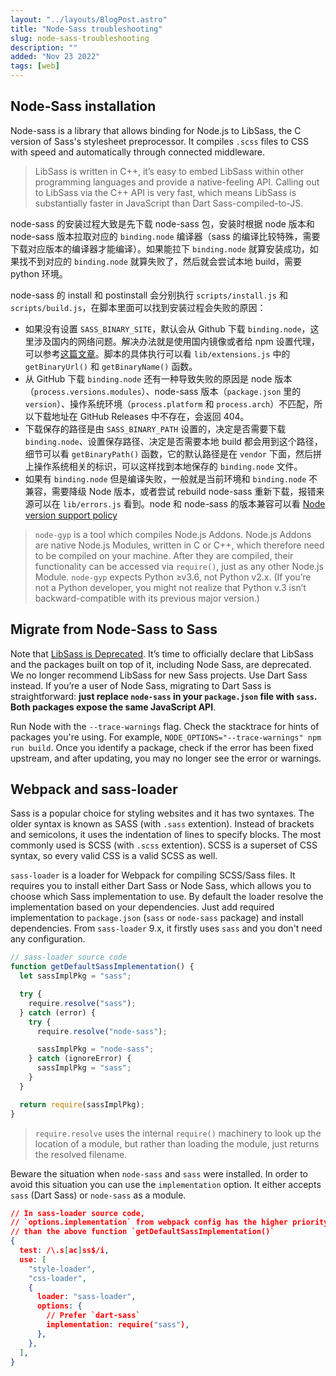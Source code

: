 ```yaml
---
layout: "../layouts/BlogPost.astro"
title: "Node-Sass troubleshooting"
slug: node-sass-troubleshooting
description: ""
added: "Nov 23 2022"
tags: [web]
---
```


## Node-Sass installation
Node-sass is a library that allows binding for Node.js to LibSass, the C version of Sass's stylesheet preprocessor. It compiles `.scss` files to CSS with speed and automatically through connected middleware.

> LibSass is written in C++, it’s easy to embed LibSass within other programming languages and provide a native-feeling API. Calling out to LibSass via the C++ API is very fast, which means LibSass is substantially faster in JavaScript than Dart Sass-compiled-to-JS.

node-sass 的安装过程大致是先下载 node-sass 包，安装时根据 node 版本和 node-sass 版本拉取对应的 `binding.node` 编译器（sass 的编译比较特殊，需要下载对应版本的编译器才能编译）。如果能拉下 `binding.node` 就算安装成功，如果找不到对应的 `binding.node` 就算失败了，然后就会尝试本地 build，需要 python 环境。

node-sass 的 install 和 postinstall 会分别执行 `scripts/install.js` 和 `scripts/build.js`，在脚本里面可以找到安装过程会失败的原因： 
- 如果没有设置 `SASS_BINARY_SITE`，默认会从 Github 下载 `binding.node`，这里涉及国内的网络问题。解决办法就是使用国内镜像或者给 npm 设置代理，可以参考[这篇文章](https://juejin.cn/post/6946530710324772878)。脚本的具体执行可以看 `lib/extensions.js` 中的 `getBinaryUrl()` 和 `getBinaryName()` 函数。
- 从 GitHub 下载 `binding.node` 还有一种导致失败的原因是 node 版本（`process.versions.modules`）、node-sass 版本（`package.json` 里的 `version`）、操作系统环境（`process.platform` 和 `process.arch`）不匹配，所以下载地址在 GitHub Releases 中不存在，会返回 404。
- 下载保存的路径是由 `SASS_BINARY_PATH` 设置的，决定是否需要下载 `binding.node`、设置保存路径、决定是否需要本地 build 都会用到这个路径，细节可以看 `getBinaryPath()` 函数，它的默认路径是在 `vendor` 下面，然后拼上操作系统相关的标识，可以这样找到本地保存的 `binding.node` 文件。
- 如果有 `binding.node` 但是编译失败，一般就是当前环境和 `binding.node` 不兼容，需要降级 Node 版本，或者尝试 rebuild node-sass 重新下载，报错来源可以在 `lib/errors.js` 看到。node 和 node-sass 的版本兼容可以看 [Node version support policy](https://github.com/sass/node-sass#node-version-support-policy)

> `node-gyp` is a tool which compiles Node.js Addons. Node.js Addons are native Node.js Modules, written in C or C++, which therefore need to be compiled on your machine. After they are compiled, their functionality can be accessed via `require()`, just as any other Node.js Module. `node-gyp` expects Python ≥v3.6, not Python v2.x. (If you’re not a Python developer, you might not realize that Python v.3 isn’t backward-compatible with its previous major version.)

## Migrate from Node-Sass to Sass
Note that [LibSass is Deprecated](https://sass-lang.com/blog/libsass-is-deprecated). It’s time to officially declare that LibSass and the packages built on top of it, including Node Sass, are deprecated. We no longer recommend LibSass for new Sass projects. Use Dart Sass instead. If you’re a user of Node Sass, migrating to Dart Sass is straightforward: **just replace `node-sass` in your `package.json` file with `sass`. Both packages expose the same JavaScript API**.

Run Node with the `--trace-warnings` flag. Check the stacktrace for hints of packages you're using. For example, `NODE_OPTIONS="--trace-warnings" npm run build`. Once you identify a package, check if the error has been fixed upstream, and after updating, you may no longer see the error or warnings.

## Webpack and sass-loader
Sass is a popular choice for styling websites and it has two syntaxes. The older syntax is known as SASS (with `.sass` extention). Instead of brackets and semicolons, it uses the indentation of lines to specify blocks. The most commonly used is SCSS (with `.scss` extention). SCSS is a superset of CSS syntax, so every valid CSS is a valid SCSS as well.

`sass-loader` is a loader for Webpack for compiling SCSS/Sass files. It requires you to install either Dart Sass or Node Sass, which allows you to choose which Sass implementation to use. By default the loader resolve the implementation based on your dependencies. Just add required implementation to `package.json` (`sass` or `node-sass` package) and install dependencies. From `sass-loader` 9.x, it firstly uses `sass` and you don't need any configuration. 

```js
// sass-loader source code
function getDefaultSassImplementation() {
  let sassImplPkg = "sass";

  try {
    require.resolve("sass");
  } catch (error) {
    try {
      require.resolve("node-sass");

      sassImplPkg = "node-sass";
    } catch (ignoreError) {
      sassImplPkg = "sass";
    }
  }

  return require(sassImplPkg);
}
```

> `require.resolve` uses the internal `require()` machinery to look up the location of a module, but rather than loading the module, just returns the resolved filename.

Beware the situation when `node-sass` and `sass` were installed. In order to avoid this situation you can use the `implementation` option. It either accepts `sass` (Dart Sass) or `node-sass` as a module.

```json
// In sass-loader source code, 
// `options.implementation` from webpack config has the higher priority
// than the above function `getDefaultSassImplementation()`
{
  test: /\.s[ac]ss$/i,
  use: [
    "style-loader",
    "css-loader",
    {
      loader: "sass-loader",
      options: {
        // Prefer `dart-sass`
        implementation: require("sass"),
      },
    },
  ],
}
```

